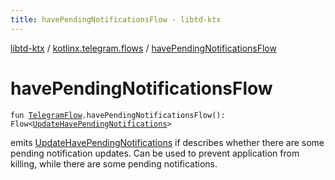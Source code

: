 ```yaml
---
title: havePendingNotificationsFlow - libtd-ktx
---
```


[libtd-ktx](../index.html) / [kotlinx.telegram.flows](index.html) / [havePendingNotificationsFlow](./have-pending-notifications-flow.html)

# havePendingNotificationsFlow

`fun `[`TelegramFlow`](../kotlinx.telegram.core/-telegram-flow/index.html)`.havePendingNotificationsFlow(): Flow<`[`UpdateHavePendingNotifications`](https://tdlibx.github.io/td/docs/org/drinkless/td/libcore/telegram/TdApi.UpdateHavePendingNotifications.html)`>`

emits [UpdateHavePendingNotifications](https://tdlibx.github.io/td/docs/org/drinkless/td/libcore/telegram/TdApi.UpdateHavePendingNotifications.html) if describes whether there are some pending notification
updates. Can be used to prevent application from killing, while there are some pending
notifications.

